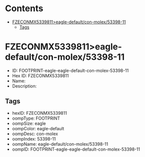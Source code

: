 



Contents
========

* [FZECONMX5339811>eagle-default/con-molex/53398-11](#fzeconmx5339811eagle-defaultcon-molex53398-11)
	* [Tags](#tags)

# FZECONMX5339811>eagle-default/con-molex/53398-11

- ID: FOOTPRINT-eagle-eagle-default-con-molex-53398-11
- Hex ID: FZECONMX5339811
- Name: 
- Description: 

## Tags

- hexID: FZECONMX5339811
- oompType: FOOTPRINT
- oompSize: eagle
- oompColor: eagle-default
- oompDesc: con-molex
- oompIndex: 53398-11
- oompName: eagle-default/con-molex/53398-11
- oompID: FOOTPRINT-eagle-eagle-default-con-molex-53398-11
